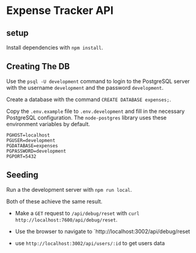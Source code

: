 # Expense Tracker API

## setup

Install dependencies with `npm install`.

## Creating The DB

Use the `psql -U development` command to login to the PostgreSQL server with the username `development` and the password `development`.

Create a database with the command `CREATE DATABASE expenses;`.

Copy the `.env.example` file to `.env.development` and fill in the necessary PostgreSQL configuration. The `node-postgres` library uses these environment variables by default.

```
PGHOST=localhost
PGUSER=development
PGDATABASE=expenses
PGPASSWORD=development
PGPORT=5432
```

## Seeding

Run a the development server with `npm run local`.

Both of these achieve the same result.

- Make a `GET` request to `/api/debug/reset` with `curl http://localhost:7600/api/debug/reset`.
- Use the browser to navigate to `http://localhost:3002/api/debug/reset

- use `http://localhost:3002/api/users/:id` to get users data
